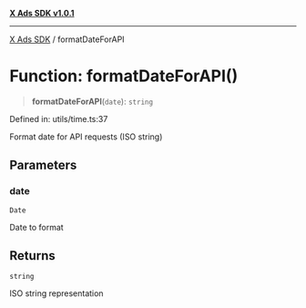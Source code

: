 [**X Ads SDK v1.0.1**](../README.md)

***

[X Ads SDK](../globals.md) / formatDateForAPI

# Function: formatDateForAPI()

> **formatDateForAPI**(`date`): `string`

Defined in: utils/time.ts:37

Format date for API requests (ISO string)

## Parameters

### date

`Date`

Date to format

## Returns

`string`

ISO string representation

